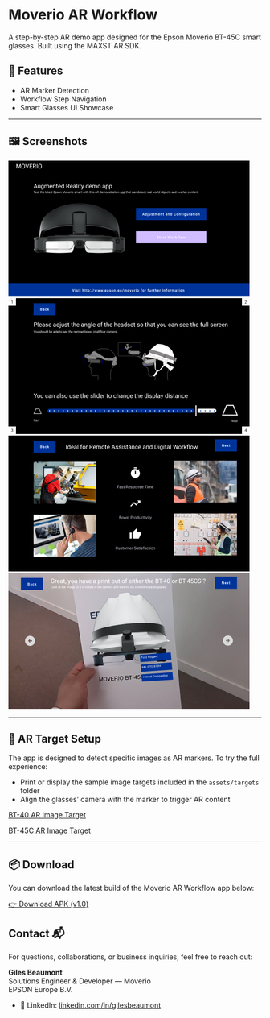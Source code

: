 # Moverio AR Workflow

A step-by-step AR demo app designed for the Epson Moverio BT-45C smart glasses. Built using the MAXST AR SDK.

## 🚀 Features

- AR Marker Detection
- Workflow Step Navigation
- Smart Glasses UI Showcase

---

## 🖼️ Screenshots

![Home Screenshot](images/home_small.png)
![Display Distance Screenshot](images/display_distance.png)
![Remote Assistance Screenshot](images/benefits_remote_assistance.png)
![AR Helmet Screenshot](images/ar_helmet.png)

---

## 🎯 AR Target Setup

The app is designed to detect specific images as AR markers. To try the full experience:

- Print or display the sample image targets included in the `assets/targets` folder
- Align the glasses’ camera with the marker to trigger AR content

[BT-40 AR Image Target](images/bt40_image_tracker.jpg)

[BT-45C AR Image Target](images/bt45c_image_tracker.jpg)

---

## 📦 Download

You can download the latest build of the Moverio AR Workflow app below:

[👉 Download APK (v1.0)](https://drive.google.com/file/d/1Zi_XPIVU_ZX56I-iCgiZRqn7E81mnKfb)


## Contact 📬

For questions, collaborations, or business inquiries, feel free to reach out:

**Giles Beaumont**  
Solutions Engineer & Developer — Moverio  
EPSON Europe B.V.

- 💼 LinkedIn: [linkedin.com/in/gilesbeaumont](https://www.linkedin.com/in/gilesbeaumont)
